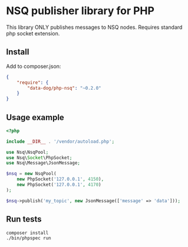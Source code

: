 # NSQ publisher library for PHP

This library ONLY publishes messages to NSQ nodes. Requires standard php socket extension.

## Install

Add to composer.json:

``` json
{
    "require": {
        "data-dog/php-nsq": "~0.2.0"
    }
}
```

## Usage example

``` php
<?php

include __DIR__ . '/vendor/autoload.php';

use Nsq\NsqPool;
use Nsq\Socket\PhpSocket;
use Nsq\Message\JsonMessage;

$nsq = new NsqPool(
    new PhpSocket('127.0.0.1', 4150),
    new PhpSocket('127.0.0.1', 4170)
);

$nsq->publish('my_topic', new JsonMessage(['message' => 'data']));
```

## Run tests

    composer install
    ./bin/phpspec run
